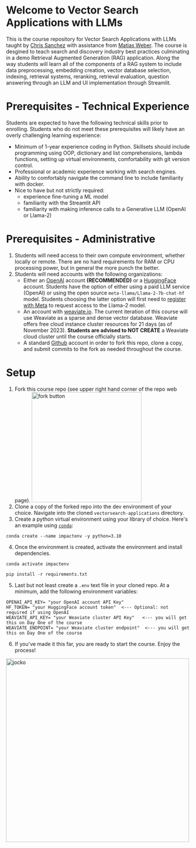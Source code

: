 # Welcome to Vector Search Applications with LLMs
This is the course repository for Vector Search Applications with LLMs taught by [Chris Sanchez](https://www.linkedin.com/in/excellenceisahabit/) with assistance from [Matias Weber](https://www.linkedin.com/in/matiasweber/).
The course is desgined to teach search and discovery industry best practices culminating in a demo Retrieval Augmented Generation (RAG) application.  Along the way students will learn all of the components of a RAG system to include data preprocessing, embedding creation, vector database selection, indexing, retrieval systems, reranking, retrieval evaluation, question answering through an LLM and UI implementation through Streamlit.  

# Prerequisites - Technical Experience
Students are expected to have the following technical skills prior to enrolling. Students who do not meet these prerequisites will likely have an overly challenging learning experience:
- Minimum of 1-year experience coding in Python.  Skillsets should include programming using OOP, dictionary and list comprehensions, lambda functions, setting up virtual environments, comfortability with git version control.  
- Professional or academic experience working with search engines. 
- Ability to comfortably navigate the command line to include familiarity with docker. 
- Nice to have but not strictly required:
    - experience fine-tuning a ML model
    - familiarity with the Streamlit API
    - familiarity with making inference calls to a Generative LLM (OpenAI or Llama-2)  
# Prerequisites - Administrative
1. Students will need access to their own compute environment, whether locally or remote.  There are no hard requirements for RAM or CPU processing power, but in general the more punch the better. 
2. Students will need accounts with the following organizations:
    - Either an [OpenAI](https://openai.com) account **(RECOMMENDED)** or a [HuggingFace](https://huggingface.co/join) account.  Students have the option of either using a paid LLM service (OpenAI) or using the open source `meta-llama/Llama-2-7b-chat-hf` model.  Students choosing the latter option will first need to [register with Meta](https://ai.meta.com/resources/models-and-libraries/llama-downloads/) to request access to the Llama-2 model. 
    - An account with [weaviate.io](https://weaviate.io).  The current iteration of this course will use Weaviate as a sparse and dense vector database.  Weaviate offers free cloud instance cluster resources for 21 days (as of November 2023).  **Students are advised to NOT CREATE** a Weaviate cloud cluster until the course officially starts.
    - A standard [Github](https://github.com/) account in order to fork this repo, clone a copy, and submit commits to the fork as needed throughout the course. 

# Setup
1. Fork this course repo (see upper right hand corner of the repo web page).
    <img src="assets/forkbutton.png" alt="fork button" width="300" height="auto">
3. Clone a copy of the forked repo into the dev environment of your choice.  Navigate into the cloned `vectorsearch-applications` directory. 
4. Create a python virtual environment using your library of choice.  Here's an example using [`conda`](https://docs.conda.io/projects/miniconda/en/latest/):  
```
conda create --name impactenv -y python=3.10
```
4. Once the environment is created, activate the environment and install dependencies.
```
conda activate impactenv

pip install -r requirements.txt
```
5. Last but not least create a `.env` text file in your cloned repo.  At a minimum, add the following environment variables:
```
OPENAI_API_KEY= "your OpenAI account API Key"
HF_TOKEN= "your HuggingFace account token"  <--- Optional: not required if using OpenAI
WEAVIATE_API_KEY= "your Weaviate cluster API Key"   <--- you will get this on Day One of the course
WEAVIATE_ENDPOINT= "your Weaviate cluster endpoint"  <--- you will get this on Day One of the course
```
6. If you've made it this far, you are ready to start the course.  Enjoy the process!
<img src="assets/getsome.jpg" alt="jocko" width="500" height="auto">
